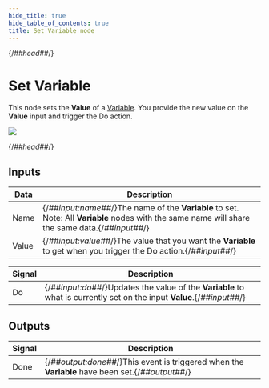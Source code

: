 ```yaml
---
hide_title: true
hide_table_of_contents: true
title: Set Variable node
---
```


{/*##head##*/}

# Set Variable

This node sets the **Value** of a [Variable](/nodes/data/variable/variable-node). You provide the new value on the **Value** input and trigger the <span className="ndl-signal">Do</span> action.

<div className="ndl-image-with-background l">

![](/nodes/data/variable/variable/variable-1.png)

</div>

{/*##head##*/}

## Inputs

| Data                                    | Description                                                                                                                                     |
| --------------------------------------- | ----------------------------------------------------------------------------------------------------------------------------------------------- |
| <span className="ndl-data">Name</span>  | {/*##input:name##*/}The name of the **Variable** to set. Note: All **Variable** nodes with the same name will share the same data.{/*##input##*/}       |
| <span className="ndl-data">Value</span> | {/*##input:value##*/}The value that you want the **Variable** to get when you trigger the <span className="ndl-signal">Do</span> action.{/*##input##*/} |

| Signal                                 | Description                                                                                                     |
| -------------------------------------- | --------------------------------------------------------------------------------------------------------------- |
| <span className="ndl-signal">Do</span> | {/*##input:do##*/}Updates the value of the **Variable** to what is currently set on the input **Value**.{/*##input##*/} |

## Outputs

| Signal                                   | Description                                                                               |
| ---------------------------------------- | ----------------------------------------------------------------------------------------- |
| <span className="ndl-signal">Done</span> | {/*##output:done##*/}This event is triggered when the **Variable** have been set.{/*##output##*/} |
